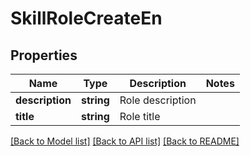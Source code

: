 # SkillRoleCreateEn

## Properties
Name | Type | Description | Notes
------------ | ------------- | ------------- | -------------
**description** | **string** | Role description | 
**title** | **string** | Role title | 

[[Back to Model list]](../README.md#documentation-for-models) [[Back to API list]](../README.md#documentation-for-api-endpoints) [[Back to README]](../README.md)


